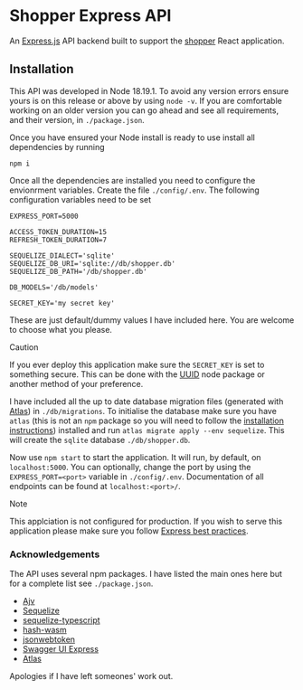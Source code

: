 # Shopper Express API
An [Express.js](https://expressjs.com/en) API backend built to support the [shopper](https://github.com/zeta-squared/shopper) React application.

## Installation
This API was developed in Node 18.19.1. To avoid any version errors ensure yours is on this release or above
by using `node -v`. If you are comfortable working on an older version you can go ahead and see all
requirements, and their version, in `./package.json`.

Once you have ensured your Node install is ready to use install all dependencies by running
```
npm i
```

Once all the dependencies are installed you need to configure the envionrment variables. Create the file `./config/.env`. The following configuration variables need to be set
```
EXPRESS_PORT=5000

ACCESS_TOKEN_DURATION=15
REFRESH_TOKEN_DURATION=7

SEQUELIZE_DIALECT='sqlite'
SEQUELIZE_DB_URI='sqlite://db/shopper.db'
SEQUELIZE_DB_PATH='/db/shopper.db'

DB_MODELS='/db/models'

SECRET_KEY='my secret key'
```
These are just default/dummy values I have included here. You are welcome to choose what you please.
>[!CAUTION]
>If you ever deploy this application make sure the `SECRET_KEY` is set to something secure. This can be done with the [UUID](https://github.com/uuidjs/uuid#readme) node package or another method of your preference.

I have included all the up to date database migration files (generated with
[Atlas](https://atlasgo.io/guides/orms/sequelize)) in `./db/migrations`. To initialise the database make sure
you have `atlas` (this is not an `npm` package so you will need to follow the [installation instructions](https://atlasgo.io/getting-started#installation)) installed and run `atlas migrate apply --env sequelize`. This will create the `sqlite`
database `./db/shopper.db`.

Now use `npm start` to start the application. It will run, by default, on `localhost:5000`. You can optionally, change the port by using the `EXPRESS_PORT=<port>` variable in `./config/.env`. Documentation of all endpoints can be found at `localhost:<port>/`.
>[!NOTE]
>This applciation is not configured for production. If you wish to serve this application please make sure you
>follow [Express best practices](https://expressjs.com/en/advanced/best-practice-performance.html).

### Acknowledgements
The API uses several npm packages. I have listed the main ones here but for a complete list see
`./package.json`.
- [Ajv](https://ajv.js.org)
- [Sequelize](https://www.sequelize.org)
- [sequelize-typescript](https://www.github.com/sequelize/sequelize-typescript#readme)
- [hash-wasm](https://www.github.com/Daninet/hash-wasm#readme)
- [jsonwebtoken](https://github.com/auth0/node-jsonwebtoken#readme)
- [Swagger UI Express](https://www.github.com/scottie1984/swagger-ui-express)
- [Atlas](https://atlasgo.io/guides/orms/sequelize)

Apologies if I have left someones' work out.
